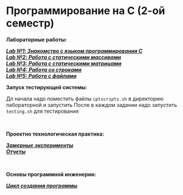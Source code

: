 # Программирование на С (2-ой семестр)

__Лабораторные работы:__ 

[___Lab №1: Знакомство с языком программирования С___](https://github.com/nisuev/C_bmstu/tree/main/sem_2/lab_01)<br>
[___Lab №2: Работа с статическими массивами___](https://github.com/nisuev/C_bmstu/tree/main/sem_2/lab_02)<br>
[___Lab №3: Работа с статическими матрицами___](https://github.com/nisuev/C_bmstu/tree/main/sem_2/lab_03)<br>
[___Lab №4: Работа со строками___](https://github.com/nisuev/C_bmstu/tree/main/sem_2/lab_04)<br>
[___Lab №5: Работа с файлами___](https://github.com/nisuev/C_bmstu/tree/main/sem_2/lab_05)<br>

__Запуск тестирующей системы__:

Дл начала надо поместить файлы `cptscripts.sh` в директорию лабораторной и запустить
После в каждом задании надо запустить `testing.sh` для тестирования


<br>

__Проектно технологическая практика:__

[___Замерные эксперименты___](https://github.com/nisuev/C_bmstu/tree/main/sem_2/measures)<br>
[___Отчеты___](https://github.com/nisuev/C_bmstu/tree/main/sem_2/reports)<br>

<br>

__Основы программной инженерии:__

[___Цикл создания программы___](https://github.com/nisuev/C_bmstu/tree/main/sem_2/prog_step_create)<br>
